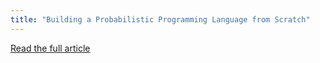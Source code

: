 ```yaml
---
title: "Building a Probabilistic Programming Language from Scratch"
---
```


[Read the full article](https://colab.research.google.com/drive/1PkEXfxgh_D7HFtTqgF__TCKrwS5isCcZ?usp=sharing)
